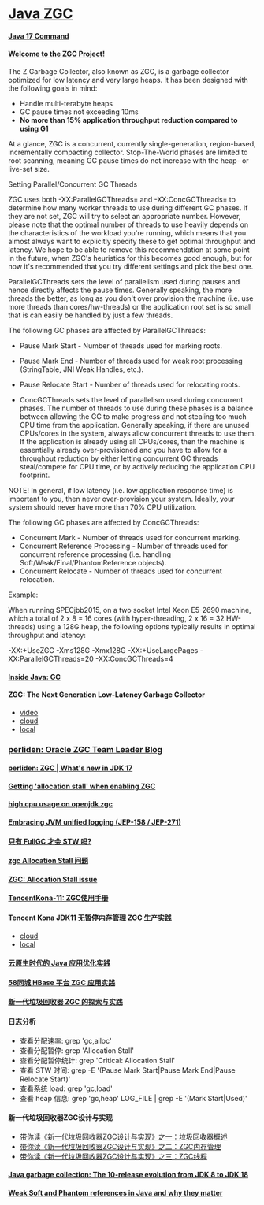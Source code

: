 # [Java ZGC](https://wiki.openjdk.java.net/display/zgc/Main)

#### [Java 17 Command](https://docs.oracle.com/en/java/javase/17/docs/specs/man/java.html)

#### [Welcome to the ZGC Project!](https://wiki.openjdk.org/pages/viewpage.action?pageId=35454984)

The Z Garbage Collector, also known as ZGC, is a garbage collector optimized for low latency and very large heaps. It has been designed with the following goals in mind:

* Handle multi-terabyte heaps
* GC pause times not exceeding 10ms
* **No more than 15% application throughput reduction compared to using G1**

At a glance, ZGC is a concurrent, currently single-generation, region-based, incrementally compacting collector. Stop-The-World phases are limited to root scanning, meaning GC pause times do not increase with the heap- or live-set size.

Setting Parallel/Concurrent GC Threads

ZGC uses both -XX:ParallelGCThreads=<threads> and -XX:ConcGCThreads=<threads> to determine how many worker threads to use during different GC phases. If they are not set, ZGC will try to select an appropriate number. However, please note that the optimal number of threads to use heavily depends on the characteristics of the workload you're running, which means that you almost always want to explicitly specify these to get optimal throughput and latency. We hope to be able to remove this recommendation at some point in the future, when ZGC's heuristics for this becomes good enough, but for now it's recommended that you try different settings and pick the best one.

ParallelGCThreads sets the level of parallelism used during pauses and hence directly affects the pause times. Generally speaking, the more threads the better, as long as you don't over provision the machine (i.e. use more threads than cores/hw-threads) or the application root set is so small that is can easily be handled by just a few threads.

The following GC phases are affected by ParallelGCThreads:

* Pause Mark Start - Number of threads used for marking roots.
* Pause Mark End - Number of threads used for weak root processing (StringTable, JNI Weak Handles, etc.).
* Pause Relocate Start - Number of threads used for relocating roots.

* ConcGCThreads sets the level of parallelism used during concurrent phases. The number of threads to use during these phases is a balance between allowing the GC to make progress and not stealing too much CPU time from the application. Generally speaking, if there are unused CPUs/cores in the system, always allow concurrent threads to use them. If the application is already using all CPUs/cores, then the machine is essentially already over-provisioned and you have to allow for a throughput reduction by either letting concurrent GC threads steal/compete for CPU time, or by actively reducing the application CPU footprint.

NOTE! In general, if low latency (i.e. low application response time) is important to you, then never over-provision your system. Ideally, your system should never have more than 70% CPU utilization.

The following GC phases are affected by ConcGCThreads:

* Concurrent Mark - Number of threads used for concurrent marking.
* Concurrent Reference Processing - Number of threads used for concurrent reference processing (i.e. handling Soft/Weak/Final/PhantomReference objects).
* Concurrent Relocate - Number of threads used for concurrent relocation.

Example:

When running SPECjbb2015, on a two socket Intel Xeon E5-2690 machine, which a total of 2 x 8 = 16 cores (with hyper-threading, 2 x 16 = 32 HW-threads) using a 128G heap, the following options typically results in optimal throughput and latency:

-XX:+UseZGC -Xms128G -Xmx128G -XX:+UseLargePages -XX:ParallelGCThreads=20 -XX:ConcGCThreads=4

#### [Inside Java: GC](https://inside.java/tag/gc)

#### ZGC: The Next Generation Low-Latency Garbage Collector

* [video](https://www.youtube.com/watch?v=OcfvBoyTvA8)
* [cloud](http://cr.openjdk.java.net/~pliden/slides/ZGC-OracleDevLive-2020.pdf)
* [local](../pdf/ZGC-OracleDevLive-2020.pdf)

### [perliden: Oracle ZGC Team Leader Blog](https://malloc.se/)

#### [perliden: ZGC | What's new in JDK 17](https://malloc.se/blog/zgc-jdk17)

#### [Getting 'allocation stall' when enabling ZGC](https://stackoverflow.com/a/61923235)

#### [high cpu usage on openjdk zgc](https://stackoverflow.com/q/64815418)

#### [Embracing JVM unified logging (JEP-158 / JEP-271)](https://blog.arkey.fr/2020/07/28/embracing-jvm-unified-logging-jep-158-jep-271/)

#### [只有 FullGC 才会 STW 吗?](https://www.zhihu.com/question/371699670/answer/1348382472)

#### [zgc Allocation Stall 问题](https://www.cnblogs.com/lizo/p/14270686.html) 

#### [ZGC: Allocation Stall issue](https://answers.ycrash.io/question/zgc-allocation-stall-issue?q=446)

#### [TencentKona-11: ZGC使用手册](https://github.com/Tencent/TencentKona-11/wiki/ZGC%E4%BD%BF%E7%94%A8%E6%89%8B%E5%86%8C)

#### Tencent Kona JDK11 无暂停内存管理 ZGC 生产实践

* [cloud](https://cloud.tencent.com/developer/article/1836895)
* [local](../html/Tencent%20Kona%20JDK11%20无暂停内存管理.html)

#### [云原生时代的 Java 应用优化实践](https://cloud.tencent.com/developer/article/1949451)

#### [58同城 HBase 平台 ZGC 应用实践](https://heapdump.cn/article/3706373)

#### [新一代垃圾回收器 ZGC 的探索与实践](https://tech.meituan.com/2020/08/06/new-zgc-practice-in-meituan.html)

#### 日志分析

* 查看分配速率:  grep 'gc,alloc'
* 查看分配暂停:  grep 'Allocation Stall'
* 查看分配暂停统计:  grep 'Critical: Allocation Stall'
* 查看 STW 时间:  grep -E '(Pause Mark Start|Pause Mark End|Pause Relocate Start)'
* 查看系统 load:  grep 'gc,load'
* 查看 heap 信息:  grep 'gc,heap' LOG_FILE | grep -E '(Mark Start|Used)'

#### 新一代垃圾回收器ZGC设计与实现

* [带你读《新一代垃圾回收器ZGC设计与实现》之一：垃圾回收器概述](https://developer.aliyun.com/article/726110)
* [带你读《新一代垃圾回收器ZGC设计与实现》之二：ZGC内存管理](https://developer.aliyun.com/article/726120)
* [带你读《新一代垃圾回收器ZGC设计与实现》之三：ZGC线程](https://developer.aliyun.com/article/726124)

#### [Java garbage collection: The 10-release evolution from JDK 8 to JDK 18](https://blogs.oracle.com/javamagazine/post/java-garbage-collectors-evolution)

#### [Weak Soft and Phantom references in Java and why they matter](https://medium.com/@ramtop/weak-soft-and-phantom-references-in-java-and-why-they-matter-c04bfc9dc792)
